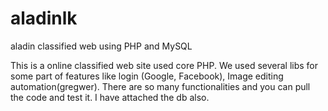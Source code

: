 # aladinlk
aladin classified web using PHP and MySQL

This is a online classified web site used core PHP. We used several libs for some part of features like login (Google, Facebook), Image editing automation(gregwer).
There are so many functionalities and you can pull the code and test it.
I have attached the db also.

